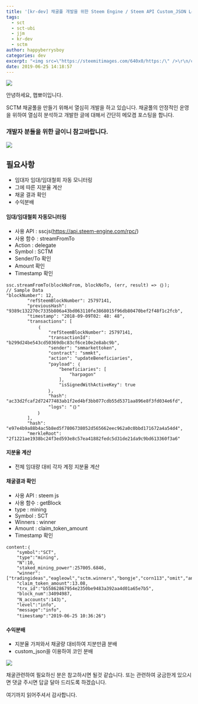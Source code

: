 ```yaml
---
title: '[kr-dev] 채굴풀 개발을 위한 Steem Engine / Steem API Custom_JSON Log 분석'
tags:
  - sct
  - sct-ubi
  - jjm
  - kr-dev
  - sctm
author: happyberrysboy
categories: dev
excerpt: "<img src=\"https://steemitimages.com/640x0/https:/\" />\r\n/cdn.steemitimages.com/DQmU8hwnAWm29BmczzrLHGfxPhDsUyr8VQwF8UiFdRrFgjY/％EC％83％88％20％ED％8C％8C％EC％9D％BC％202019-02-27％2017.53.44_2.jpg)  안녕하세요, 햅뽀이입니다.    SCTM 채굴풀을 만들기 위해서 열심히 개발을 하고 있습니다. 채굴풀의 안정적인 운영을....."
date: 2019-06-25 14:18:57
---
```


![](https://steemitimages.com/640x0/https://cdn.steemitimages.com/DQmU8hwnAWm29BmczzrLHGfxPhDsUyr8VQwF8UiFdRrFgjY/％EC％83％88％20％ED％8C％8C％EC％9D％BC％202019-02-27％2017.53.44_2.jpg)

안녕하세요, 햅뽀이입니다.



SCTM 채굴풀을 만들기 위해서 열심히 개발을 하고 있습니다. 채굴풀의 안정적인 운영을 위하여 열심히 분석하고 개발한 글에 대해서 간단히 메모겸 포스팅을 합니다. 

### 개발자 분들을 위한 글이니 참고바랍니다.

![](https://ipfs.busy.org/ipfs/QmUKxtLW5JEnqaaAnwiLc9kFK1BqpcMGoFKTF7JLKcvJqy)

## 필요사항
- 임대자 임대/임대철회 자동 모니터링
- 그에 따른 지분율 계산
- 채굴 결과 확인
- 수익분배

#### 임대/임대철회 자동모니터링
- 사용 API : sscjs(https://api.steem-engine.com/rpc/)
- 사용 함수 : streamFromTo
- Action : delegate
- Symbol : SCTM
- Sender/To 확인
- Amount 확인
- Timestamp 확인

```
ssc.streamFromTo(blockNoFrom, blockNoTo, (err, result) => ｛｝);
// Sample Data
"blockNumber": 12,
	    "refSteemBlockNumber": 25797141,
	    "previousHash": "9389c132270c7335b806a43bd063110fe3868015f96db80470bef2f48f1c2fcb",
	    "timestamp": "2018-09-09T02: 48: 48",
	    "transactions": [
	        ｛
	            "refSteemBlockNumber": 25797141,
	            "transactionId": "b299d24be543cd50369dbc83cf6ce10e2e8abc9b",
	            "sender": "smmarkettoken",
	            "contract": "smmkt",
	            "action": "updateBeneficiaries",
	            "payload": ｛
	                "beneficiaries": [
	                    "harpagon"
	                ],
	                "isSignedWithActiveKey": true
	            ｝,
	            "hash": "ac33d2fcaf2d72477483ab1f2ed4bf3bb077cdb55d5371aa896e8f3fd034e6fd",
	            "logs": "｛｝"
	        ｝
	    ],
	    "hash": "e97e4b9a88b4ac5b8ed5f7806738052d565662eec962a0c0bbd171672a4a54d4",
	    "merkleRoot": "2f1221ae1938bc24f3ed593e8c57ea41882fedc5d31de21da9c9bd613360f3a6"
```


#### 지분율 계산
- 전체 임대량 대비 각자 계정 지분율 계산

#### 채굴결과 확인
- 사용 API : steem js
- 사용 함수 : getBlock
- type : mining
- Symbol : SCT
- Winners : winner
- Amount : claim_token_amount
- Timestamp 확인

```
content:｛
	"symbol":"SCT",
	"type":"mining",
	"N":10,
	"staked_mining_power":257005.6846,
	"winner":["tradingideas","eagleowl","sctm.winners","bongje","corn113","omit","anggreklestari","sonki999","tradingideas","lovelyyeon.sct"],
	"claim_token_amount":13.08,
	"trx_id":"b55862867954e2350be9483a392aa4d01a65e7b5",
	"block_num":34094987,
	"N_accounts":143｝",
	"level":"info",
	"message":"info",
	"timestamp":"2019-06-25 10:36:26"｝
```


#### 수익분배
- 지분율 가져와서 채굴량 대비하여 지분만큼 분배
- custom_json을 이용하여 코인 분배 

![](https://ipfs.busy.org/ipfs/QmUKxtLW5JEnqaaAnwiLc9kFK1BqpcMGoFKTF7JLKcvJqy)

채굴관련하여 필요하신 분은 참고하시면 될것 같습니다.
또는 관련하여 궁금한게 있으시면 댓글 주시면 답글 달아 드리도록 하겠습니다.

여기까지 읽어주셔서 감사합니다.

